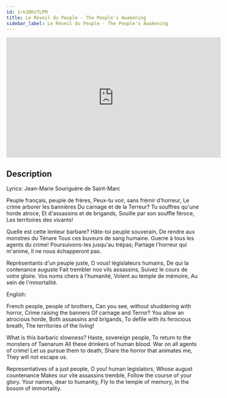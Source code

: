 ```yaml
---
id: 1rk30KzTLPM
title: Le Réveil du Peuple - The People's Awakening
sidebar_label: Le Réveil du Peuple - The People's Awakening
---
```


<iframe
  width="560"
  height="315"
  src="https://www.youtube.com/embed/1rk30KzTLPM"
  title="YouTube video player"
  frameborder="0"
  allow="accelerometer; autoplay; clipboard-write; encrypted-media; gyroscope; picture-in-picture; web-share"
  referrerpolicy="strict-origin-when-cross-origin"
  allowfullscreen
></iframe>

## Description

Lyrics: Jean-Marie Souriguère de Saint-Marc

Peuple français, peuple de frères,
Peux-tu voir, sans frémir d'horreur,
Le crime arborer les bannières
Du carnage et de la Terreur?
Tu souffres qu'une horde atroce,
Et d'assassins et de brigands,
Souille par son souffle féroce,
Les territoires des vivants!

Quelle est cette lenteur barbare?
Hâte-toi peuple souverain,
De rendre aux monstres du Ténare
Tous ces buveurs de sang humaine.
Guerre à tous les agents du crime!
Poursuivons-les jusqu'au trépas;
Partage l'horreur qui m'anime,
Il ne nous échapperont pas.

Représentants d'un peuple juste,
O vous! législateurs humains,
De qui la contenance auguste
Fait trembler nos vils assassins,
Suivez le cours de votre gloire.
Vos noms chers à l'humanité,
Volent au temple de mémoire,
Au sein de l'mmortalité.

English:

French people, people of brothers,
Can you see, without shuddering with horror,
Crime raising the banners
Of carnage and Terror?
You allow an atrocious horde,
Both assassins and brigands,
To defile with its ferocious breath,
The territories of the living!

What is this barbaric slowness?
Haste, sovereign people,
To return to the monsters of Taenarum
All these drinkers of human blood.
War on all agents of crime!
Let us pursue them to death;
Share the horror that animates me,
They will not escape us.

Representatives of a just people,
O you! human legislators,
Whose august countenance
Makes our vile assassins tremble,
Follow the course of your glory. 
Your names, dear to humanity,
Fly to the temple of memory,
In the bosom of immortality.
